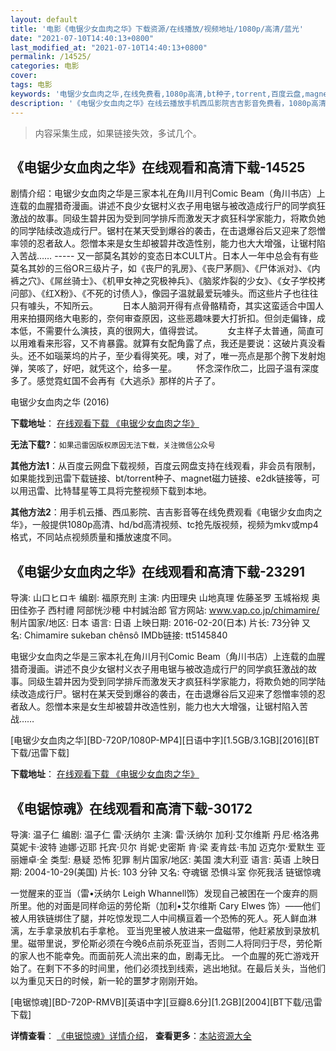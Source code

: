 ```yaml
---
layout: default
title: '电影《电锯少女血肉之华》下载资源/在线播放/视频地址/1080p/高清/蓝光'
date: "2021-07-10T14:40:13+0800"
last_modified_at: "2021-07-10T14:40:13+0800"
permalink: /14525/
categories: 电影
cover:
tags: 电影
keywords: '电锯少女血肉之华,在线免费看,1080p高清,bt种子,torrent,百度云盘,magnet,磁力链,迅雷下载资源'
description: '《电锯少女血肉之华》在线云播放手机西瓜影院吉吉影音免费看，1080p高清bd/hd未删减完整版和tc抢先枪版，mkv/mp4格式，附带bt/torrent种子、magnet/磁力链、百度云盘、网盘资源迅雷下载链接'
---
```


>内容采集生成，如果链接失效，多试几个。


## 《电锯少女血肉之华》在线观看和高清下载-14525

剧情介绍：电锯少女血肉之华是三家本礼在角川月刊Comic Beam（角川书店）上连载的血腥猎奇漫画。讲述不良少女锯村义衣子用电锯与被改造成行尸的同学疯狂激战的故事。同级生碧井因为受到同学排斥而激发天才疯狂科学家能力，将欺负她的同学陆续改造成行尸。锯村在某天受到爆谷的袭击，在击退爆谷后又迎来了怨憎率领的忍者敌人。怨憎本来是女生却被碧井改造性别，能力也大大增强，让锯村陷入苦战…… ----- 又一部莫名其妙的变态日本CULT片。日本人一年中总会有有些莫名其妙的三俗OR三级片子，如《丧尸的乳房》、《丧尸茅厕》、《尸体派对》、《内裤之穴》、《屌丝骑士》、《机甲女神之究极神兵》、《脑浆炸裂的少女》、《女子学校拷问部》、《红X粉》、《不死的讨债人》，像园子温就最爱玩噱头。而这些片子也往往只有噱头，不知所云。          日本人脑洞开得有点骨骼精奇，其实这蛮适合中国人用来拍摄网络大电影的，奈何审查原因，这些恶趣味要大打折扣。但剑走偏锋，成本低，不需要什么演技，真的很网大，值得尝试。          女主样子太普通，简直可以用难看来形容，又不肯暴露。就算有女配角露了点，我还是要说：这破片真没看头。还不如瑙莱坞的片子，至少看得笑死。噢，对了，唯一亮点是那个胯下发射炮弹，笑咳了，好吧，就凭这个，给多一星。        怀念深作欣二，比园子温有深度多了。感觉霓虹国不会再有《大逃杀》那样的片子了。


电锯少女血肉之华 (2016)

**下载地址**： [在线观看下载 《电锯少女血肉之华》](https://www.btbtdy.me/btdy/dy5193.html) 


**无法下载?**：`如果迅雷因版权原因无法下载，关注微信公众号 `

**其他方法1**：从百度云网盘下载视频，百度云网盘支持在线观看，非会员有限制，如果能找到迅雷下载链接、bt/torrent种子、magnet磁力链接、e2dk链接等，可以用迅雷、比特彗星等工具将完整视频下载到本地。

**其他方法2**：用手机云播、西瓜影院、吉吉影音等在线免费观看《电锯少女血肉之华》，一般提供1080p高清、hd/bd高清视频、tc抢先版视频，视频为mkv或mp4格式，不同站点视频质量和播放速度不同。


## 《电锯少女血肉之华》在线观看和高清下载-23291

导演: 山口ヒロキ 编剧: 福原充則 主演: 内田理央 山地真理 佐藤圣罗 玉城裕规 奥田佳弥子 西村禮 阿部恍沙穂 中村誠治郎 官方网站: www.vap.co.jp/chimamire/ 制片国家/地区: 日本 语言: 日语 上映日期: 2016-02-20(日本) 片长: 73分钟 又名: Chimamire sukeban chênsô IMDb链接: tt5145840

电锯少女血肉之华是三家本礼在角川月刊Comic Beam（角川书店）上连载的血腥猎奇漫画。讲述不良少女锯村义衣子用电锯与被改造成行尸的同学疯狂激战的故事。同级生碧井因为受到同学排斥而激发天才疯狂科学家能力，将欺负她的同学陆续改造成行尸。锯村在某天受到爆谷的袭击，在击退爆谷后又迎来了怨憎率领的忍者敌人。怨憎本来是女生却被碧井改造性别，能力也大大增强，让锯村陷入苦战……


[电锯少女血肉之华][BD-720P/1080P-MP4][日语中字][1.5GB/3.1GB][2016][BT下载/迅雷下载]

**下载地址**： [在线观看下载 《电锯少女血肉之华》](https://www.btdx8.com/torrent/chimamire_sukeban_chenso_2016.html) 


## 《电锯惊魂》在线观看和高清下载-30172

导演: 温子仁 编剧: 温子仁 雷·沃纳尔 主演: 雷·沃纳尔 加利·艾尔维斯 丹尼·格洛弗 莫妮卡·波特 迪娜·迈耶 托宾·贝尔 肖妮·史密斯 肯·梁 麦肯兹·韦加 迈克尔·爱默生 亚丽姗卓·全 类型: 悬疑 恐怖 犯罪 制片国家/地区: 美国 澳大利亚 语言: 英语 上映日期: 2004-10-29(美国) 片长: 103 分钟 又名: 夺魂锯 恐惧斗室 你死我活 链锯惊魂

一觉醒来的亚当（雷•沃纳尔 Leigh Whannell饰）发现自己被困在一个废弃的厕所里。他的对面是同样命运的劳伦斯（加利•艾尔维斯 Cary Elwes 饰）——他们被人用铁链绑住了腿，并吃惊发现二人中间横亘着一个恐怖的死人。死人鲜血淋漓，左手拿录放机右手拿枪。 亚当兜里被人放进来一盘磁带，他赶紧放到录放机里。磁带里说，罗伦斯必须在今晚6点前杀死亚当，否则二人将同归于尽，劳伦斯的家人也不能幸免。而面前死人流出来的血，剧毒无比。 一个血腥的死亡游戏开始了。在剩下不多的时间里，他们必须找到线索，逃出地狱。在最后关头，当他们以为重见天日的时候，新一轮的噩梦才刚刚开始。


[电锯惊魂][BD-720P-RMVB][英语中字][豆瓣8.6分][1.2GB][2004][BT下载/迅雷下载]

**详情查看**： [《电锯惊魂》详情介绍](/movie/30172/)， **查看更多**：[本站资源大全](/movie/t/all/)

